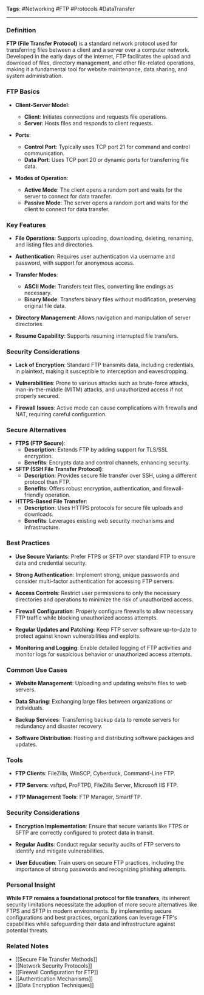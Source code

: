 **Tags**: #Networking #FTP #Protocols #DataTransfer

---

### Definition

**FTP (File Transfer Protocol)** is a standard network protocol used for transferring files between a client and a server over a computer network. Developed in the early days of the internet, FTP facilitates the upload and download of files, directory management, and other file-related operations, making it a fundamental tool for website maintenance, data sharing, and system administration.

### FTP Basics

- **Client-Server Model**:
    
    - **Client**: Initiates connections and requests file operations.
    - **Server**: Hosts files and responds to client requests.
- **Ports**:
    
    - **Control Port**: Typically uses TCP port 21 for command and control communication.
    - **Data Port**: Uses TCP port 20 or dynamic ports for transferring file data.
- **Modes of Operation**:
    
    - **Active Mode**: The client opens a random port and waits for the server to connect for data transfer.
    - **Passive Mode**: The server opens a random port and waits for the client to connect for data transfer.

### Key Features

- **File Operations**: Supports uploading, downloading, deleting, renaming, and listing files and directories.
    
- **Authentication**: Requires user authentication via username and password, with support for anonymous access.
    
- **Transfer Modes**:
    
    - **ASCII Mode**: Transfers text files, converting line endings as necessary.
    - **Binary Mode**: Transfers binary files without modification, preserving original file data.
- **Directory Management**: Allows navigation and manipulation of server directories.
    
- **Resume Capability**: Supports resuming interrupted file transfers.
    

### Security Considerations

- **Lack of Encryption**: Standard FTP transmits data, including credentials, in plaintext, making it susceptible to interception and eavesdropping.
    
- **Vulnerabilities**: Prone to various attacks such as brute-force attacks, man-in-the-middle (MITM) attacks, and unauthorized access if not properly secured.
    
- **Firewall Issues**: Active mode can cause complications with firewalls and NAT, requiring careful configuration.
    

### Secure Alternatives

- **FTPS (FTP Secure)**:
    - **Description**: Extends FTP by adding support for TLS/SSL encryption.
    - **Benefits**: Encrypts data and control channels, enhancing security.
- **SFTP (SSH File Transfer Protocol)**:
    - **Description**: Provides secure file transfer over SSH, using a different protocol than FTP.
    - **Benefits**: Offers robust encryption, authentication, and firewall-friendly operation.
- **HTTPS-Based File Transfer**:
    - **Description**: Uses HTTPS protocols for secure file uploads and downloads.
    - **Benefits**: Leverages existing web security mechanisms and infrastructure.

### Best Practices

- **Use Secure Variants**: Prefer FTPS or SFTP over standard FTP to ensure data and credential security.
    
- **Strong Authentication**: Implement strong, unique passwords and consider multi-factor authentication for accessing FTP servers.
    
- **Access Controls**: Restrict user permissions to only the necessary directories and operations to minimize the risk of unauthorized access.
    
- **Firewall Configuration**: Properly configure firewalls to allow necessary FTP traffic while blocking unauthorized access attempts.
    
- **Regular Updates and Patching**: Keep FTP server software up-to-date to protect against known vulnerabilities and exploits.
    
- **Monitoring and Logging**: Enable detailed logging of FTP activities and monitor logs for suspicious behavior or unauthorized access attempts.
    

### Common Use Cases

- **Website Management**: Uploading and updating website files to web servers.
    
- **Data Sharing**: Exchanging large files between organizations or individuals.
    
- **Backup Services**: Transferring backup data to remote servers for redundancy and disaster recovery.
    
- **Software Distribution**: Hosting and distributing software packages and updates.
    

### Tools

- **FTP Clients**: FileZilla, WinSCP, Cyberduck, Command-Line FTP.
    
- **FTP Servers**: vsftpd, ProFTPD, FileZilla Server, Microsoft IIS FTP.
    
- **FTP Management Tools**: FTP Manager, SmartFTP.
    

### Security Considerations

- **Encryption Implementation**: Ensure that secure variants like FTPS or SFTP are correctly configured to protect data in transit.
    
- **Regular Audits**: Conduct regular security audits of FTP servers to identify and mitigate vulnerabilities.
    
- **User Education**: Train users on secure FTP practices, including the importance of strong passwords and recognizing phishing attempts.
    

### Personal Insight

**While FTP remains a foundational protocol for file transfers**, its inherent security limitations necessitate the adoption of more secure alternatives like FTPS and SFTP in modern environments. By implementing secure configurations and best practices, organizations can leverage FTP's capabilities while safeguarding their data and infrastructure against potential threats.

### Related Notes

- [[Secure File Transfer Methods]]
- [[Network Security Protocols]]
- [[Firewall Configuration for FTP]]
- [[Authentication Mechanisms]]
- [[Data Encryption Techniques]]